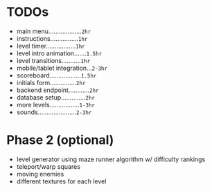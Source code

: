# TODOs
- main menu...................`2hr`
- instructions................`1hr`
- level timer.................`1hr`
- level intro animation.......`1.5hr`
- level transitions...........`1hr`
- mobile/tablet integration...`2-3hr`
- scoreboard..................`1.5hr`
- initials form...............`2hr`
- backend endpoint............`2hr`
- database setup..............`2hr`
- more levels.................`1-3hr`
- sounds......................`2-3hr`

# Phase 2 (optional)
- level generator using maze runner algorithm w/ difficulty rankings
- teleport/warp squares
- moving enemies
- different textures for each level
